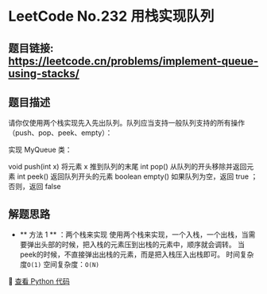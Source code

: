 # LeetCode No.232 用栈实现队列

## 题目链接: https://leetcode.cn/problems/implement-queue-using-stacks/

## 题目描述
请你仅使用两个栈实现先入先出队列。队列应当支持一般队列支持的所有操作（push、pop、peek、empty）：

实现 MyQueue 类：

void push(int x) 将元素 x 推到队列的末尾
int pop() 从队列的开头移除并返回元素
int peek() 返回队列开头的元素
boolean empty() 如果队列为空，返回 true ；否则，返回 false

## 解题思路
- ** 方法 1 ** ：两个栈来实现
使用两个栈来实现，一个入栈，一个出栈，当需要弹出头部的时候，把入栈的元素压到出栈的元素中，顺序就会调转。
当peek的时候，不直接弹出出栈的元素，而是把入栈压入出栈即可。
时间复杂度`O(1)` 
空间复杂度：`O(N)`


📌 [查看 Python 代码](../solutions/python/No_232_用栈实现队列.py)